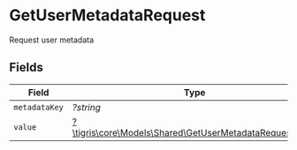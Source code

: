 # GetUserMetadataRequest

Request user metadata


## Fields

| Field                                                                                                         | Type                                                                                                          | Required                                                                                                      | Description                                                                                                   |
| ------------------------------------------------------------------------------------------------------------- | ------------------------------------------------------------------------------------------------------------- | ------------------------------------------------------------------------------------------------------------- | ------------------------------------------------------------------------------------------------------------- |
| `metadataKey`                                                                                                 | *?string*                                                                                                     | :heavy_minus_sign:                                                                                            | N/A                                                                                                           |
| `value`                                                                                                       | [?\tigris\core\Models\Shared\GetUserMetadataRequestValue](../../models/shared/GetUserMetadataRequestValue.md) | :heavy_minus_sign:                                                                                            | N/A                                                                                                           |